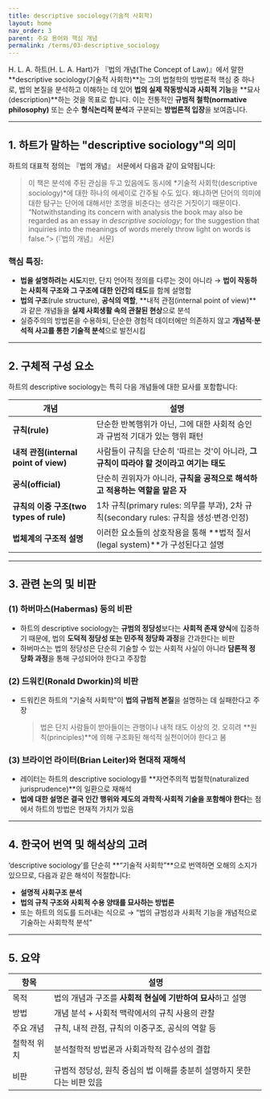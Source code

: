 ```yaml
---
title: descriptive sociology(기술적 사회학)
layout: home
nav_order: 3
parent: 주요 용어와 핵심 개념
permalink: /terms/03-descriptive_sociology
---
```


H. L. A. 하트(H. L. A. Hart)가 『법의 개념(The Concept of Law)』에서 말한 **descriptive sociology(기술적 사회학)**는 그의 법철학의 방법론적 핵심 중 하나로, 법의 본질을 분석하고 이해하는 데 있어 **법의 실제 작동방식과 사회적 기능**을 **묘사(description)**하는 것을 목표로 합니다. 이는 전통적인 **규범적 철학(normative philosophy)** 또는 순수 **형식논리적 분석**과 구분되는 **방법론적 입장**을 보여줍니다.

---

## 1. 하트가 말하는 "descriptive sociology"의 의미

하트의 대표적 정의는 『법의 개념』 서문에서 다음과 같이 요약됩니다:

> 이 책은 분석에 주된 관심을 두고 있음에도 동시에 *기술적 사회학(descriptive sociology)*에 대한 하나의 에세이로 간주될 수도 있다. 왜냐하면 단어의 의미에 대한 탐구는 단어에 대해서만 조명을 비춘다는 생각은 거짓이기 때문이다.
> “Notwithstanding its concern with analysis the book may also be regarded as an essay in *descriptive sociology*; for the suggestion that inquiries into the meanings of words merely throw light on words is false.”> (『법의 개념』 서문)

### 핵심 특징:

* **법을 설명하려는 시도**지만, 단지 언어적 정의를 다루는 것이 아니라
  → **법이 작동하는 사회적 구조와 그 구조에 대한 인간의 태도**를 함께 설명함
* **법의 구조**(rule structure), **공식의 역할**, **내적 관점(internal point of view)**과 같은 개념들을 **실제 사회생활 속의 관찰된 현상**으로 분석
* 실증주의의 방법론을 수용하되, 단순한 경험적 데이터에만 의존하지 않고 **개념적·분석적 사고를 통한 기술적 분석**으로 발전시킴

---

## 2. 구체적 구성 요소

하트의 descriptive sociology는 특히 다음 개념들에 대한 묘사를 포함합니다:

| 개념                                | 설명                                                                 |
| --------------------------------- | ------------------------------------------------------------------ |
| **규칙(rule)**                      | 단순한 반복행위가 아닌, 그에 대한 사회적 승인과 규범적 기대가 있는 행위 패턴                       |
| **내적 관점(internal point of view)** | 사람들이 규칙을 단순히 '따르는 것'이 아니라, **그 규칙이 따라야 할 것이라고 여기는 태도**             |
| **공식(official)**                  | 단순히 권위자가 아니라, **규칙을 공적으로 해석하고 적용하는 역할을 맡은 자**                      |
| **규칙의 이중 구조(two types of rule)**  | 1차 규칙(primary rules: 의무를 부과), 2차 규칙(secondary rules: 규칙을 생성·변경·인정) |
| **법체계의 구조적 설명**                   | 이러한 요소들의 상호작용을 통해 **법적 질서(legal system)**가 구성된다고 설명            |

---

## 3. 관련 논의 및 비판

### (1) **하버마스(Habermas) 등의 비판**

* 하트의 descriptive sociology는 **규범의 정당성**보다는 **사회적 존재 양식**에 집중하기 때문에, 법의 **도덕적 정당성 또는 민주적 정당화 과정**을 간과한다는 비판
* 하버마스는 법의 정당성은 단순히 기술할 수 있는 사회적 사실이 아니라 **담론적 정당화 과정**을 통해 구성되어야 한다고 주장함

### (2) **드워킨(Ronald Dworkin)의 비판**

* 드워킨은 하트의 "기술적 사회학"이 **법의 규범적 본질**을 설명하는 데 실패한다고 주장

  > 법은 단지 사람들이 받아들이는 관행이나 내적 태도 이상의 것.
  > 오히려 **원칙(principles)**에 의해 구조화된 해석적 실천이어야 한다고 봄

### (3) **브라이언 라이터(Brian Leiter)와 현대적 재해석**

* 레이터는 하트의 descriptive sociology를 **자연주의적 법철학(naturalized jurisprudence)**의 일환으로 재해석
* **법에 대한 설명은 결국 인간 행위와 제도의 과학적·사회적 기술을 포함해야 한다**는 점에서 하트의 방법은 현재적 가치가 있음

---

## 4. 한국어 번역 및 해석상의 고려

‘descriptive sociology’를 단순히 **“기술적 사회학”**으로 번역하면 오해의 소지가 있으므로, 다음과 같은 해석이 적절합니다:

* **설명적 사회구조 분석**
* **법의 규칙 구조와 사회적 수용 양태를 묘사하는 방법론**
* 또는 하트의 의도를 드러내는 식으로
  → “법의 규범성과 사회적 기능을 개념적으로 기술하는 사회학적 분석”

---

## 5. 요약

| 항목     | 설명                                        |
| ------ | ----------------------------------------- |
| 목적     | 법의 개념과 구조를 **사회적 현실에 기반하여 묘사**하고 설명       |
| 방법     | 개념 분석 + 사회적 맥락에서의 규칙 사용의 관찰               |
| 주요 개념  | 규칙, 내적 관점, 규칙의 이중구조, 공식의 역할 등             |
| 철학적 위치 | 분석철학적 방법론과 사회과학적 감수성의 결합                  |
| 비판     | 규범적 정당성, 원칙 중심의 법 이해를 충분히 설명하지 못한다는 비판 있음 |


